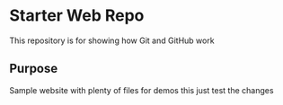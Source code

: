 # Starter Web Repo

This repository is for showing how Git and GitHub work

## Purpose

Sample website with plenty of files for demos
this just test the changes